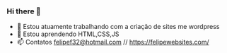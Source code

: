 ### Hi there 👋

- 🔭 Estou atuamente trabalhando com a criação de sites me wordpress
- 🌱 Estou aprendendo HTML,CSS,JS
- 📫 Contatos felipef32@hotmail.com // https://felipewebsites.com/
